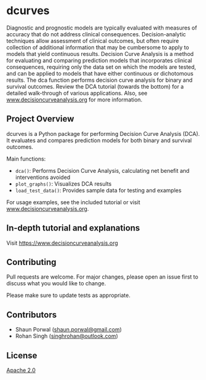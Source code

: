 # dcurves

Diagnostic and prognostic models are typically evaluated with measures of accuracy that do not address clinical consequences. Decision-analytic techniques allow assessment of clinical outcomes, but often require collection of additional information that may be cumbersome to apply to models that yield continuous results. Decision Curve Analysis is a method for evaluating and comparing prediction models that incorporates clinical consequences, requiring only the data set on which the models are tested, and can be applied to models that have either continuous or dichotomous results. The dca function performs decision curve analysis for binary and survival outcomes. Review the DCA tutorial (towards the bottom) for a detailed walk-through of various applications. Also, see www.decisioncurveanalysis.org for more information.

## Project Overview

dcurves is a Python package for performing Decision Curve Analysis (DCA). It evaluates and compares prediction models for both binary and survival outcomes.

Main functions:
- `dca()`: Performs Decision Curve Analysis, calculating net benefit and interventions avoided
- `plot_graphs()`: Visualizes DCA results
- `load_test_data()`: Provides sample data for testing and examples

For usage examples, see the included tutorial or visit www.decisioncurveanalysis.org.

## In-depth tutorial and explanations

Visit https://www.decisioncurveanalysis.org 

## Contributing

Pull requests are welcome. For major changes, please open an issue first to discuss what you would like to change.

Please make sure to update tests as appropriate.

## Contributors

- Shaun Porwal (shaun.porwal@gmail.com)
- Rohan Singh (singhrohan@outlook.com)

## License

[Apache 2.0](https://choosealicense.com/licenses/apache-2.0/)